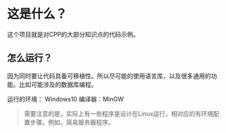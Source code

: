# 这是什么？

这个项目就是对CPP的大部分知识点的代码示例。


## 怎么运行？ ##

因为同时要让代码具备可移植性。所以尽可能的使用语言库，以及很多通用的功能。比如可能涉及的数据库编程。

运行的环境：
Windows10
编译器：MinGW

> 需要注意的是，实际上有一些程序是设计在Linux运行，相对应的有环境配置步骤。例如，简易服务器程序。
